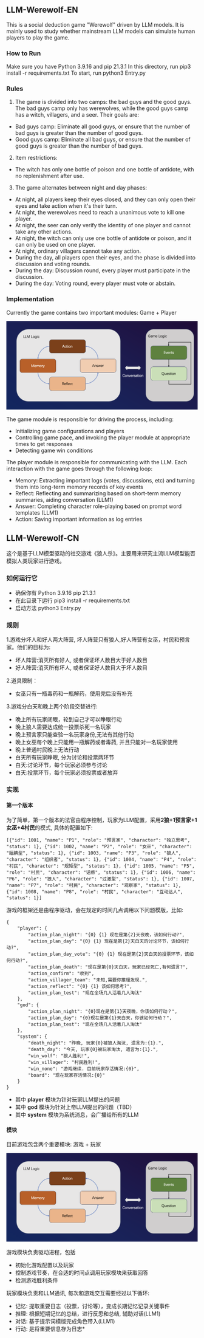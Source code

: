 ## LLM-Werewolf-EN

This is a social deduction game "Werewolf" driven by LLM models. It is mainly used to study whether mainstream LLM models can simulate human players to play the game.

### How to Run

Make sure you have Python 3.9.16 and pip 21.3.1
In this directory, run pip3 install -r requirements.txt
To start, run python3 Entry.py

### Rules 

1. The game is divided into two camps: the bad guys and the good guys. The bad guys camp only has werewolves, while the good guys camp has a witch, villagers, and a seer. Their goals are:
- Bad guys camp: Eliminate all good guys, or ensure that the number of bad guys is greater than the number of good guys.
- Good guys camp: Eliminate all bad guys, or ensure that the number of good guys is greater than the number of bad guys.

2. Item restrictions:
- The witch has only one bottle of poison and one bottle of antidote, with no replenishment after use.

3. The game alternates between night and day phases:
- At night, all players keep their eyes closed, and they can only open their eyes and take action when it's their turn.
- At night, the werewolves need to reach a unanimous vote to kill one player.
- At night, the seer can only verify the identity of one player and cannot take any other actions.
- At night, the witch can only use one bottle of antidote or poison, and it can only be used on one player.
- At night, ordinary villagers cannot take any action.
- During the day, all players open their eyes, and the phase is divided into discussion and voting rounds.
- During the day: Discussion round, every player must participate in the discussion.
- During the day: Voting round, every player must vote or abstain.


### Implementation

Currently the game contains two important modules: Game + Player

![transition-chart](./statics/transition-diagram.png)

The game module is responsible for driving the process, including:
- Initializing game configurations and players
- Controlling game pace, and invoking the player module at appropriate times to get responses
- Detecting game win conditions

The player module is responsible for communicating with the LLM. Each interaction with the game goes through the following loop:
- Memory: Extracting important logs (votes, discussions, etc) and turning them into long-term memory records of key events
- Reflect: Reflecting and summarizing based on short-term memory summaries, aiding conversation (LLM1)
- Answer: Completing character role-playing based on prompt word templates (LLM1)  
- Action: Saving important information as log entries

## LLM-Werewolf-CN

这个是基于LLM模型驱动的社交游戏《狼人杀》。主要用来研究主流LLM模型能否模拟人类玩家进行游戏。

### 如何运行它

+ 确保你有 Python 3.9.16  pip 21.3.1
+ 在此目录下运行 pip3 install -r requirements.txt
+ 启动方法 python3 Entry.py

### 规则

1.游戏分坏人和好人两大阵营, 坏人阵营只有狼人,好人阵营有女巫，村民和预言家。他们的目标为:
- 坏人阵营:消灭所有好人, 或者保证坏人数目大于好人数目
- 好人阵营:消灭所有坏人, 或者保证好人数目大于坏人数目

2.道具限制：
- 女巫只有一瓶毒药和一瓶解药，使用完后没有补充

3.游戏分白天和晚上两个阶段交替进行:

- 晚上所有玩家闭眼，轮到自己才可以睁眼行动
- 晚上狼人需要达成统一投票杀死一名玩家
- 晚上预言家只能查验一名玩家身份,无法有其他行动
- 晚上女巫每个晚上只能用一瓶解药或者毒药, 并且只能对一名玩家使用
- 晚上普通村民晚上无法行动
- 白天所有玩家睁眼, 分为讨论和投票两环节
- 白天:讨论环节，每个玩家必须参与讨论
- 白天:投票环节，每个玩家必须投票或者放弃

### 实现

#### 第一个版本

为了简单，第一个版本的法官由程序控制，玩家为LLM配置，采用**2狼+1预言家+1女巫+4村民**的模式, 具体的配置如下:

~~~
[{"id": 1001, "name": "P1", "role": "预言家", "character": "独立思考", "status": 1}, {"id": 1002, "name": "P2", "role": "女巫", "character": "腼腆型", "status": 1}, {"id": 1003, "name": "P3", "role": "狼人", "character": "组织者", "status": 1}, {"id": 1004, "name": "P4", "role": "村民", "character": "规矩型", "status": 1}, {"id": 1005, "name": "P5", "role": "村民", "character": "话痨", "status": 1}, {"id": 1006, "name": "P6", "role": "狼人", "character": "过激型", "status": 1}, {"id": 1007, "name": "P7", "role": "村民", "character": "观察家", "status": 1}, {"id": 1008, "name": "P8", "role": "村民", "character": "互动达人", "status": 1}]
~~~

游戏的框架还是由程序驱动，会在规定的时间几点调用以下问题模版，比如:
~~~
{
    "player": {
        "action_plan_night": "{0} {1} 现在是第{2}天夜晚，该如何行动?",
        "action_plan_day": "{0} {1} 现在是第{2}天白天的讨论环节，该如何行动?",
        "action_plan_day_vote": "{0} {1} 现在是第{2}天白天的投票环节，该如何行动?",
        "action_plan_death": "现在是第{0}天白天，玩家已经死亡,有何遗言?",
        "action_confirm": "收到",
        "action_villager_team": "未知,需要你推理发现.",
        "action_reflect": "{0} {1} 该如何思考?",
        "action_plan_test": "现在全场几人活着几人淘汰"
    },
    "god": {
        "action_plan_night": "{0}现在是第{1}天夜晚，你该如何行动？",
        "action_plan_day": "{0}现在是第{1}天白天，你该如何行动？",
        "action_plan_test": "现在全场几人活着几人淘汰"
    },
    "system": {
        "death_night": "昨晚, 玩家{0}被狼人淘汰, 遗言为:{1}.",
        "death_day": "今天, 玩家{0}被玩家淘汰, 遗言为:{1}.",
        "win_wolf": "狼人胜利!",
        "win_villager": "村民胜利!",
        "win_none": "游戏继续. 目前玩家存活情况:{0}",
        "board": "现在玩家存活情况:{0}"
    }
}
~~~
+ 其中 **player** 模块为针对玩家LLM提出的问题
+ 其中 **god** 模块为针对上帝LLM提出的问题（TBD）
+ 其中 **system** 模块为系统消息，会广播给所有的LLM

#### 模块

目前游戏包含两个重要模块: 游戏 + 玩家

![transition-chart](./statics/transition-diagram.png)

游戏模块负责驱动进程，包括
+ 初始化游戏配置以及玩家
+ 控制游戏节奏，在合适的时间点调用玩家模块来获取回答
+ 检测游戏胜利条件

玩家模块负责和LLM通讯, 每次和游戏交互需要经过以下循环:
+ 记忆: 提取重要日志（投票，讨论等），变成长期记忆记录关键事件
+ 推理: 根据短期记忆的总结，进行反思和总结, 辅助对话(LLM1)
+ 对话: 基于提示词模版完成角色带入(LLM1)
+ 行动: 是将重要信息存为日志*



